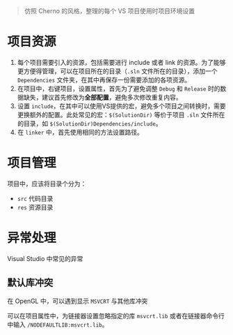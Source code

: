 > 仿照 Cherno 的风格，整理的每个 VS 项目使用时项目环境设置

# 项目资源

1. 每个项目需要引入的资源，包括需要进行 include 或者 link 的资源。为了能够更方便得管理，可以在项目所在的目录（`.sln` 文件所在的目录），添加一个 `Dependencies` 文件夹，在其中再保存一份需要添加的各项资源。
2. 在项目中，右键项目，设置属性，首先为了避免调整 `Debug` 和 `Release` 时的数据缺失，建议首先修改为**全部配置**，避免多次修改重复内容。
3. 设置 `include`，在其中可以使用VS提供的宏，避免多个项目之间转换时，需要更换额外的配置。此处常见的宏：`$(SolutionDir)` 等价于项目 `.sln` 文件所在的目录，如 `$(SolutionDir)Dependencies/include`。
4. 在 `linker` 中，首先使用相同的方法设置路径。

# 项目管理

项目中，应该将目录个分为：

- `src` 代码目录
- `res` 资源目录

# 异常处理

Visual Studio 中常见的异常

## 默认库冲突

在 OpenGL 中，可以遇到显示 `MSVCRT` 与其他库冲突

可以在项目属性中，为链接器设置忽略指定的库 `msvcrt.lib` 或者在链接器命令行中输入 `/NODEFAULTLIB:msvcrt.lib`。
